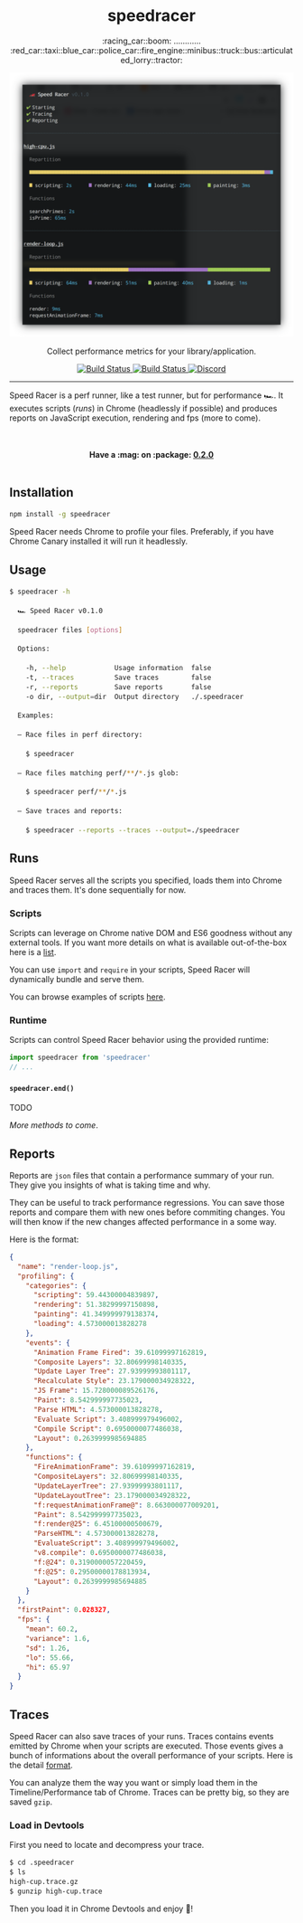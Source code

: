 <h1 align="center">speedracer</h1>

<p align="center">
  :racing_car::boom: ............ :red_car::taxi::blue_car::police_car::fire_engine::minibus::truck::bus::articulated_lorry::tractor:
</p>

<p align="center">
  <img alt="Speed Racer" src="https://raw.githubusercontent.com/ngryman/artworks/master/speedracer/heading/speedracer@2x.png">
</p>

<p align="center">
  Collect performance metrics for your library/application.
</p>

<p align="center">
  <a href="//travis-ci.org/ngryman/speedracer">
    <img alt="Build Status" src="https://img.shields.io/travis/ngryman/speedracer.svg">
  </a>
  <a href="//codecov.io/github/ngryman/speedracer">
    <img alt="Build Status" src="https://img.shields.io/codecov/c/github/ngryman/speedracer.svg">
  </a>
  <a href="//discord.gg/qzmXsUY">
    <img alt="Discord" src="https://img.shields.io/badge/chat-discord-brightgreen.svg">
  </a>
</p>

---

Speed Racer is a perf runner, like a test runner, but for performance :racing_car:. It executes scripts (*runs*) in Chrome (headlessly if possible) and produces reports on JavaScript execution, rendering and fps (more to come).

<p align="center">
  <br><br>
  <b>Have a :mag: on :package: <a href="//github.com/ngryman/speedracer/projects/1">0.2.0</a></b>
  <br><br>
</p>

## Installation

```sh
npm install -g speedracer
```

Speed Racer needs Chrome to profile your files.
Preferably, if you have Chrome Canary installed it will run it headlessly.


## Usage

```sh
$ speedracer -h

  🏎 Speed Racer v0.1.0

  speedracer files [options]

  Options:

    -h, --help            Usage information  false
    -t, --traces          Save traces        false
    -r, --reports         Save reports       false
    -o dir, --output=dir  Output directory   ./.speedracer

  Examples:

  – Race files in perf directory:

    $ speedracer

  – Race files matching perf/**/*.js glob:

    $ speedracer perf/**/*.js

  – Save traces and reports:

    $ speedracer --reports --traces --output=./speedracer
```

## Runs

Speed Racer serves all the scripts you specified, loads them into Chrome and traces them. It's done sequentially for now.

### Scripts

Scripts can leverage on Chrome native DOM and ES6 goodness without any external tools. If you want more details on what is available out-of-the-box here is a [list](https://www.chromestatus.com/features).

You can use `import` and `require` in your scripts, Speed Racer will dynamically bundle and serve them.

You can browse examples of scripts [here](https://github.com/ngryman/speedracer/tree/master/test/fixtures).

### Runtime

Scripts can control Speed Racer behavior using the provided runtime:
```js
import speedracer from 'speedracer'
// ...
```

#### `speedracer.end()`

TODO

*More methods to come*.

## Reports

Reports are `json` files that contain a performance summary of your run. They give you insights of what is taking time and why. 

They can be useful to track performance regressions. You can save those reports and compare them with new ones before commiting changes. You will then know if the new changes affected performance in a some way.

Here is the format:
```json
{
  "name": "render-loop.js",
  "profiling": {
    "categories": {
      "scripting": 59.44300004839897,
      "rendering": 51.38299997150898,
      "painting": 41.349999979138374,
      "loading": 4.573000013828278
    },
    "events": {
      "Animation Frame Fired": 39.61099997162819,
      "Composite Layers": 32.80699998140335,
      "Update Layer Tree": 27.93999993801117,
      "Recalculate Style": 23.179000034928322,
      "JS Frame": 15.728000089526176,
      "Paint": 8.542999997735023,
      "Parse HTML": 4.573000013828278,
      "Evaluate Script": 3.408999979496002,
      "Compile Script": 0.6950000077486038,
      "Layout": 0.2639999985694885
    },
    "functions": {
      "FireAnimationFrame": 39.61099997162819,
      "CompositeLayers": 32.80699998140335,
      "UpdateLayerTree": 27.93999993801117,
      "UpdateLayoutTree": 23.179000034928322,
      "f:requestAnimationFrame@": 8.663000077009201,
      "Paint": 8.542999997735023,
      "f:render@25": 6.45100000500679,
      "ParseHTML": 4.573000013828278,
      "EvaluateScript": 3.408999979496002,
      "v8.compile": 0.6950000077486038,
      "f:@24": 0.3190000057220459,
      "f:@25": 0.29500000178813934,
      "Layout": 0.2639999985694885
    }
  },
  "firstPaint": 0.028327,
  "fps": {
    "mean": 60.2,
    "variance": 1.6,
    "sd": 1.26,
    "lo": 55.66,
    "hi": 65.97
  }
}
```

## Traces

Speed Racer can also save traces of your runs. Traces contains events emitted by Chrome when your scripts are executed. Those events gives a bunch of informations about the overall performance of your scripts. Here is the detail [format](https://docs.google.com/document/d/1CvAClvFfyA5R-PhYUmn5OOQtYMH4h6I0nSsKchNAySU/preview#heading=h.uxpopqvbjezh).

You can analyze them the way you want or simply load them in the Timeline/Performance tab of Chrome.
Traces can be pretty big, so they are saved `gzip`.

### Load in Devtools

First you need to locate and decompress your trace.

```sh
$ cd .speedracer
$ ls
high-cup.trace.gz
$ gunzip high-cup.trace
```

Then you load it in Chrome Devtools and enjoy :tada:!
